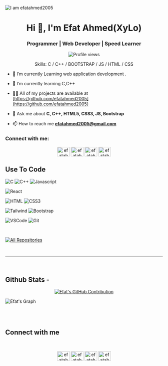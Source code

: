 ![I am efatahmed2005](https://user-images.githubusercontent.com/74038190/216120981-b9507c36-0e04-4469-8e27-c99271b45ba5.png)

<h1 align="center">Hi 👋, I'm Efat Ahmed(XyLo)</h1>
<h3 align="center">Programmer | Web Developer | Speed Learner</h3>


<div align="center">

![Profile views](https://komarev.com/ghpvc/?username=efatahmed2005&color=orange)

Skills: C / C++ / BOOTSTRAP / JS / HTML / CSS

</div>

- 🔭 I’m currently Learning web application development .

- 🌱 I’m currently learning C,C++

- 👨‍💻 All of my projects are available at [https://github.com/efatahmed2005](https://github.com/efatahmed2005)
  
- 💬 Ask me about **C, C++, HTML5, CSS3, JS, Bootstrap**

- 📫 How to reach me **efatahmed2005@gmail.com**

<h3 align="left">Connect with me:</h3>

<p align="center">
<a href="https://www.facebook.com/efatahmed05" target="#"><img align="center" src="https://raw.githubusercontent.com/rahuldkjain/github-profile-readme-generator/master/src/images/icons/Social/facebook.svg" alt="efatahmed2005" height="30" width="40" /></a>
<a href="https://x.com/efatahmed2005" target="#"><img align="center" src="https://raw.githubusercontent.com/rahuldkjain/github-profile-readme-generator/master/src/images/icons/Social/twitter.svg" alt="efatahmed2005" height="30" width="40" /></a>
<a href="https://www.linkedin.com/in/efatahmed2005/" target="#"><img align="center" src="https://raw.githubusercontent.com/rahuldkjain/github-profile-readme-generator/master/src/images/icons/Social/linked-in-alt.svg" alt="efatahmed2005" height="30" width="40" /></a>
<a href="https://www.instagram.com/efatahmed05/" target="#"><img align="center" src="https://raw.githubusercontent.com/rahuldkjain/github-profile-readme-generator/master/src/images/icons/Social/instagram.svg" alt="efatahmed2005" height="30" width="40" /></a>
</p>

## Use To Code

![C](https://img.shields.io/badge/C-A8B9CC?style=for-the-badge&labelColor=black&logo=c&logoColor=A8B9CC)
![C++](https://img.shields.io/badge/C++-00599C?style=for-the-badge&labelColor=black&logo=c%2B%2B&logoColor=00599C)
![Javascript](https://img.shields.io/badge/Javascript-F0DB4F?style=for-the-badge&labelColor=black&logo=javascript&logoColor=F0DB4F)
<!--![Typescript](https://img.shields.io/badge/Typescript-007acc?style=for-the-badge&labelColor=black&logo=typescript&logoColor=007acc)-->
![React](https://img.shields.io/badge/-React-61DBFB?style=for-the-badge&labelColor=black&logo=react&logoColor=61DBFB)
<!--![React Native](https://img.shields.io/badge/React_Native-20232A?style=for-the-badge&logo=react&logoColor=61DAFB)-->
<!--![Next.js](https://img.shields.io/badge/next.js-000000?style=for-the-badge&logo=nextdotjs&logoColor=white)
![Nodejs](https://img.shields.io/badge/Nodejs-3C873A?style=for-the-badge&labelColor=black&logo=node.js&logoColor=3C873A)
![Express.js](https://img.shields.io/badge/Express.js-000000?style=for-the-badge&logo=express&logoColor=white)
![MongoDB](https://img.shields.io/badge/MongoDB-4EA94B?style=for-the-badge&logo=mongodb&logoColor=white)-->
![HTML](https://img.shields.io/badge/HTML5-E34F26?style=for-the-badge&logo=html5&logoColor=white)
![CSS3](https://img.shields.io/badge/CSS3-1572B6?style=for-the-badge&logo=css3&logoColor=white)
<!--![SASS Badge](https://img.shields.io/badge/Sass-CC6699?style=for-the-badge&logo=sass&logoColor=white)
![Ant-Design](https://img.shields.io/badge/AntDesign-0170FE?style=for-the-badge&logo=antdesign&logoColor=white)-->
![Tailwind](https://img.shields.io/badge/Tailwind_CSS-092749?style=for-the-badge&logo=tailwindcss&logoColor=06B6D4&labelColor=000000)
![Bootstrap](https://img.shields.io/badge/Bootstrap-563D7C?style=for-the-badge&logo=bootstrap&logoColor=white)
<!--![Strapi](https://img.shields.io/badge/strapi-2E7EEA?style=for-the-badge&logo=strapi&logoColor=white)
![Markdown](https://img.shields.io/badge/Markdown-000000?style=for-the-badge&logo=markdown&logoColor=white)
![Redux](https://img.shields.io/badge/Redux-593D88?style=for-the-badge&logo=redux&logoColor=white)
![React Query](https://img.shields.io/badge/-React_Query-FF4154?style=for-the-badge&logo=react%20query&logoColor=white)-->
![VSCode](https://img.shields.io/badge/Visual_Studio-0078d7?style=for-the-badge&logo=visual%20studio&logoColor=white)
![Git](https://img.shields.io/badge/Git-F05032?style=for-the-badge&logo=git&logoColor=white)

<br/>

<p align="left">
  <a href="https://github.com/efatahmed2005?tab=repositories" target="#"><img alt="All Repositories" title="All Repositories" src="https://img.shields.io/badge/-All%20Repos-2962FF?style=for-the-badge&logo=koding&logoColor=white"/></a>
</p>

<br/>
<hr/>
<br/>

## Github Stats -

<p align="center">
  <a href="https://github.com/efatahmed2005">
    <img src="https://github-profile-summary-cards.vercel.app/api/cards/profile-details?username=efatahmed2005&theme=radical" alt="Efat's GitHub Contribution"/>
  </a>
</p>


![Efat's Graph](https://github-readme-activity-graph.vercel.app/graph?username=efatahmed2005&custom_title=Efat's%20GitHub%20Activity%20Graph&bg_color=0D1117&color=7F3FBF&line=7F3FBF&point=7F3FBF&area_color=FFFFFF&title_color=FFFFFF&area=true)

<br/>

<br/>

## Connect with me

<div align="center">
<br/>

  <a href="https://www.facebook.com/efatahmed05" target="#"><img align="center" src="https://raw.githubusercontent.com/rahuldkjain/github-profile-readme-generator/master/src/images/icons/Social/facebook.svg" alt="efatahmed2005" height="30" width="40" /></a>
<a href="https://x.com/efatahmed2005" target="#"><img align="center" src="https://raw.githubusercontent.com/rahuldkjain/github-profile-readme-generator/master/src/images/icons/Social/twitter.svg" alt="efatahmed2005" height="30" width="40" /></a>
<a href="https://www.linkedin.com/in/efatahmed2005/" target="#"><img align="center" src="https://raw.githubusercontent.com/rahuldkjain/github-profile-readme-generator/master/src/images/icons/Social/linked-in-alt.svg" alt="efatahmed2005" height="30" width="40" /></a>
<a href="https://www.instagram.com/efatahmed05/" target="#"><img align="center" src="https://raw.githubusercontent.com/rahuldkjain/github-profile-readme-generator/master/src/images/icons/Social/instagram.svg" alt="efatahmed2005" height="30" width="40" /></a>
</div>
